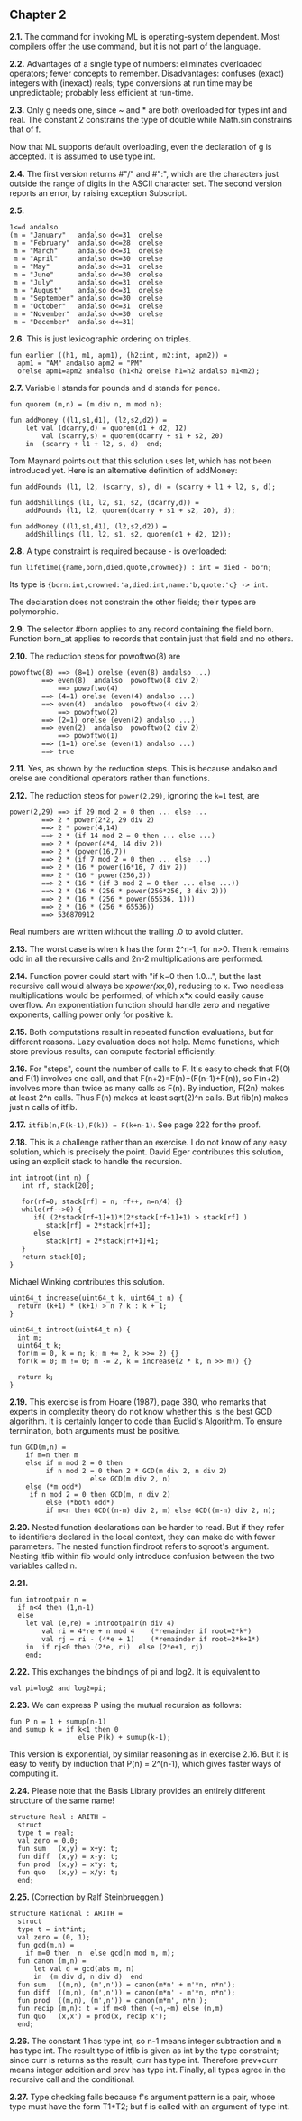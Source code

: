 ## Chapter 2

__2.1.__ The command for invoking ML is operating-system dependent. Most compilers offer the use command, but it is not part of the language.

__2.2.__ Advantages of a single type of numbers: eliminates overloaded operators; fewer concepts to remember. Disadvantages: confuses (exact) integers with (inexact) reals; type conversions at run time may be unpredictable; probably less efficient at run-time.

__2.3.__ Only g needs one, since ~ and * are both overloaded for types int and real. The constant 2 constrains the type of double while Math.sin constrains that of f.

Now that ML supports default overloading, even the declaration of g is accepted. It is assumed to use type int.

__2.4.__ The first version returns #"/" and #":", which are the characters just outside the range of digits in the ASCII character set. The second version reports an error, by raising exception Subscript.

__2.5.__

```
1<=d andalso 
(m = "January"   andalso d<=31  orelse
 m = "February"  andalso d<=28  orelse
 m = "March"     andalso d<=31  orelse
 m = "April"     andalso d<=30  orelse
 m = "May"       andalso d<=31  orelse
 m = "June"      andalso d<=30  orelse
 m = "July"      andalso d<=31  orelse
 m = "August"    andalso d<=31  orelse
 m = "September" andalso d<=30  orelse
 m = "October"   andalso d<=31  orelse
 m = "November"  andalso d<=30  orelse
 m = "December"  andalso d<=31)
 ```
 
 __2.6.__ This is just lexicographic ordering on triples.

```
fun earlier ((h1, m1, apm1), (h2:int, m2:int, apm2)) =
  apm1 = "AM" andalso apm2 = "PM"
  orelse apm1=apm2 andalso (h1<h2 orelse h1=h2 andalso m1<m2);
```

__2.7.__ Variable l stands for pounds and d stands for pence.

```
fun quorem (m,n) = (m div n, m mod n);

fun addMoney ((l1,s1,d1), (l2,s2,d2)) =
    let val (dcarry,d) = quorem(d1 + d2, 12)
        val (scarry,s) = quorem(dcarry + s1 + s2, 20)
    in  (scarry + l1 + l2, s, d)  end;
```

Tom Maynard points out that this solution uses let, which has not been introduced yet. Here is an alternative definition of addMoney:

```
fun addPounds (l1, l2, (scarry, s), d) = (scarry + l1 + l2, s, d);

fun addShillings (l1, l2, s1, s2, (dcarry,d)) =
    addPounds (l1, l2, quorem(dcarry + s1 + s2, 20), d);

fun addMoney ((l1,s1,d1), (l2,s2,d2)) =
    addShillings (l1, l2, s1, s2, quorem(d1 + d2, 12));
```

__2.8.__ A type constraint is required because - is overloaded: 

```
fun lifetime({name,born,died,quote,crowned}) : int = died - born;
```

Its type is `{born:int,crowned:'a,died:int,name:'b,quote:'c} -> int`.

The declaration does not constrain the other fields; their types are polymorphic.

__2.9.__ The selector #born applies to any record containing the field born. Function born_at applies to records that contain just that field and no others.

__2.10.__ The reduction steps for powoftwo(8) are

```
powoftwo(8) ==> (8=1) orelse (even(8) andalso ...)
  	    ==> even(8)  andalso  powoftwo(8 div 2) 
            ==> powoftwo(4) 
	    ==> (4=1) orelse (even(4) andalso ...)  
	    ==> even(4)  andalso  powoftwo(4 div 2) 
            ==> powoftwo(2) 
	    ==> (2=1) orelse (even(2) andalso ...)  
	    ==> even(2)  andalso  powoftwo(2 div 2) 
            ==> powoftwo(1) 
	    ==> (1=1) orelse (even(1) andalso ...)  
	    ==> true
```

__2.11.__ Yes, as shown by the reduction steps. This is because andalso and orelse are conditional operators rather than functions.

__2.12.__ The reduction steps for `power(2,29)`, ignoring the `k=1` test, are

```
power(2,29) ==> if 29 mod 2 = 0 then ... else ...
	    ==> 2 * power(2*2, 29 div 2)
	    ==> 2 * power(4,14)
	    ==> 2 * (if 14 mod 2 = 0 then ... else ...)
	    ==> 2 * (power(4*4, 14 div 2))
	    ==> 2 * (power(16,7))
	    ==> 2 * (if 7 mod 2 = 0 then ... else ...)
	    ==> 2 * (16 * power(16*16, 7 div 2))
	    ==> 2 * (16 * power(256,3))
	    ==> 2 * (16 * (if 3 mod 2 = 0 then ... else ...))
	    ==> 2 * (16 * (256 * power(256*256, 3 div 2)))
	    ==> 2 * (16 * (256 * power(65536, 1)))
	    ==> 2 * (16 * (256 * 65536))
	    ==> 536870912
```

Real numbers are written without the trailing .0 to avoid clutter.

__2.13.__ The worst case is when k has the form 2^n-1, for n>0. Then k remains odd in all the recursive calls and 2n-2 multiplications are performed.

__2.14.__ Function power could start with "if k=0 then 1.0...", but the last recursive call would always be x*power(x*x,0), reducing to x. Two needless multiplications would be performed, of which x*x could easily cause overflow. An exponentiation function should handle zero and negative exponents, calling power only for positive k.

__2.15.__ Both computations result in repeated function evaluations, but for different reasons. Lazy evaluation does not help. Memo functions, which store previous results, can compute factorial efficiently.

__2.16.__ For "steps", count the number of calls to F. It's easy to check that F(0) and F(1) involves one call, and that F(n+2)=F(n)+(F(n-1)+F(n)), so F(n+2) involves more than twice as many calls as F(n). By induction, F(2n) makes at least 2^n calls. Thus F(n) makes at least sqrt(2)^n calls. But fib(n) makes just n calls of itfib.

__2.17.__ `itfib(n,F(k-1),F(k)) = F(k+n-1)`. See page 222 for the proof.

__2.18.__ This is a challenge rather than an exercise. I do not know of any easy solution, which is precisely the point. David Eger contributes this solution, using an explicit stack to handle the recursion.

```
int introot(int n) {
   int rf, stack[20];

   for(rf=0; stack[rf] = n; rf++, n=n/4) {}
   while(rf-->0) {
      if( (2*stack[rf+1]+1)*(2*stack[rf+1]+1) > stack[rf] )
         stack[rf] = 2*stack[rf+1];
      else
         stack[rf] = 2*stack[rf+1]+1;
   }
   return stack[0];
}
```

Michael Winking contributes this solution.

```
uint64_t increase(uint64_t k, uint64_t n) {
  return (k+1) * (k+1) > n ? k : k + 1;
}

uint64_t introot(uint64_t n) {
  int m;
  uint64_t k;
  for(m = 0, k = n; k; m += 2, k >>= 2) {}
  for(k = 0; m != 0; m -= 2, k = increase(2 * k, n >> m)) {}

  return k;
}
```

__2.19.__ This exercise is from Hoare (1987), page 380, who remarks that experts in complexity theory do not know whether this is the best GCD algorithm. It is certainly longer to code than Euclid's Algorithm. To ensure termination, both arguments must be positive.

```
fun GCD(m,n) =
    if m=n then m
    else if m mod 2 = 0 then 
	     if n mod 2 = 0 then 2 * GCD(m div 2, n div 2)
		       	    else GCD(m div 2, n) 
    else (*m odd*) 
	 if n mod 2 = 0 then GCD(m, n div 2)
         else (*both odd*)
	     if m<n then GCD((n-m) div 2, m) else GCD((m-n) div 2, n);
```

__2.20.__ Nested function declarations can be harder to read. But if they refer to identifiers declared in the local context, they can make do with fewer parameters. The nested function findroot refers to sqroot's argument. Nesting itfib within fib would only introduce confusion between the two variables called n.

__2.21.__

```
fun introotpair n =
  if n<4 then (1,n-1)
  else 
    let val (e,re) = introotpair(n div 4)
        val ri = 4*re + n mod 4    (*remainder if root=2*k*)
        val rj = ri - (4*e + 1)    (*remainder if root=2*k+1*)
    in  if rj<0 then (2*e, ri)  else (2*e+1, rj)
    end;
```

__2.22.__ This exchanges the bindings of pi and log2. It is equivalent to

```
val pi=log2 and log2=pi;
```

__2.23.__ We can express P using the mutual recursion as follows:

```
fun P n = 1 + sumup(n-1)
and sumup k = if k<1 then 0 
	             else P(k) + sumup(k-1);
```

This version is exponential, by similar reasoning as in exercise 2.16. But it is easy to verify by induction that P(n) = 2^(n-1), which gives faster ways of computing it.

__2.24.__ Please note that the Basis Library provides an entirely different structure of the same name!

```
structure Real : ARITH =
  struct
  type t = real;
  val zero = 0.0;
  fun sum   (x,y) = x+y: t;
  fun diff  (x,y) = x-y: t;
  fun prod  (x,y) = x*y: t;
  fun quo   (x,y) = x/y: t;
  end;
```

__2.25.__ (Correction by Ralf Steinbrueggen.)

```
structure Rational : ARITH =
  struct
  type t = int*int;
  val zero = (0, 1);
  fun gcd(m,n) =
    if m=0 then  n  else gcd(n mod m, m);
  fun canon (m,n) = 
      let val d = gcd(abs m, n)
      in  (m div d, n div d)  end
  fun sum   ((m,n), (m',n')) = canon(m*n' + m'*n, n*n');
  fun diff  ((m,n), (m',n')) = canon(m*n' - m'*n, n*n');
  fun prod  ((m,n), (m',n')) = canon(m*m', n*n');
  fun recip (m,n): t = if m<0 then (~n,~m) else (n,m)
  fun quo   (x,x') = prod(x, recip x');
  end;
```

__2.26.__ The constant 1 has type int, so n-1 means integer subtraction and n has type int. The result type of itfib is given as int by the type constraint; since curr is returns as the result, curr has type int. Therefore prev+curr means integer addition and prev has type int. Finally, all types agree in the recursive call and the conditional.

__2.27.__ Type checking fails because f's argument pattern is a pair, whose type must have the form T1*T2; but f is called with an argument of type int.


